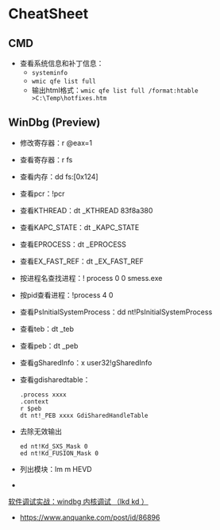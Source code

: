 # CheatSheet

## CMD

- 查看系统信息和补丁信息：
  - `systeminfo`
  - `wmic qfe list full`
  - 输出html格式：`wmic qfe list full /format:htable >C:\Temp\hotfixes.htm `



## WinDbg (Preview)

- 修改寄存器：r @eax=1

- 查看寄存器：r fs

- 查看内存：dd fs:[0x124]

- 查看pcr：!pcr

- 查看KTHREAD：dt _KTHREAD 83f8a380

- 查看KAPC_STATE：dt _KAPC_STATE

- 查看EPROCESS：dt _EPROCESS

- 查看EX_FAST_REF：dt _EX_FAST_REF

- 按进程名查找进程：! process 0 0 smess.exe

- 按pid查看进程：!process 4 0 

- 查看PsInitialSystemProcess：dd nt!PsInitialSystemProcess

- 查看teb：dt _teb

- 查看peb：dt _peb

- 查看gSharedInfo：x user32!gSharedInfo

- 查看gdisharedtable：

  ```
  .process xxxx
  .context 
  r $peb
  dt nt!_PEB xxxx GdiSharedHandleTable
  ```

  

- 去除无效输出

  ```
  ed nt!Kd_SXS_Mask 0
  ed nt!Kd_FUSION_Mask 0
  ```

- 列出模块：lm m HEVD

- 



[软件调试实战：windbg 内核调试 （lkd kd ）](https://blog.csdn.net/huanongying131/article/details/90792994)

- https://www.anquanke.com/post/id/86896